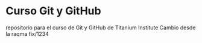 # Curso Git y GitHub
repositorio para el curso de Git y GitHub de Titanium Institute
Cambio desde la raqma fix/1234
